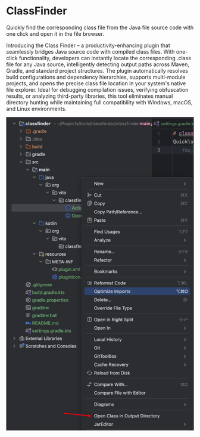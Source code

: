 # ClassFinder

Quickly find the corresponding class file from the Java file source code with one click and open it in the file browser.

Introducing the Class Finder – a productivity-enhancing plugin that seamlessly bridges Java source code with compiled class files. With one-click functionality, developers can instantly locate the corresponding .class file for any Java source, intelligently detecting output paths across Maven, Gradle, and standard project structures. The plugin automatically resolves build configurations and dependency hierarchies, supports multi-module projects, and opens the precise class file location in your system's native file explorer. Ideal for debugging compilation issues, verifying obfuscation results, or analyzing third-party libraries, this tool eliminates manual directory hunting while maintaining full compatibility with Windows, macOS, and Linux environments.

![img_2.png](img_2.png)
